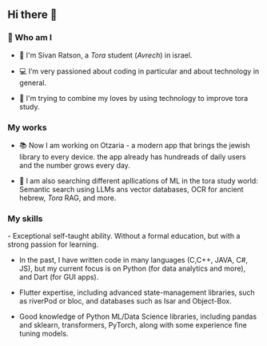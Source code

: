 ## Hi there 👋

### 🤔 Who am I

- 📖 I'm Sivan Ratson, a <i>Tora</i> student (<i>Avrech</i>) in israel.

- 💻 I’m very passioned about coding in particular and about technology in general.

- 🔗 I'm trying to combine my loves by using technology to improve tora study.

###  My works

- 📚 Now I am working on Otzaria - a modern app that brings the jewish library to every device.
the app already has hundreads of daily users and the number grows every day.

- 🔎 I am also searching different apllications of ML in the tora study world: Semantic search using LLMs ans vector databases, OCR for ancient hebrew, <i>Tora</i> RAG, and more.

### My skills

- Exceptional self-taught ability. Without a formal education, but with a strong passion for learning.

- In the past, I have written code in many languages (C,C++, JAVA, C#, JS), but my current focus is on Python (for data analytics and more), and Dart (for GUI apps).

- Flutter expertise, including advanced state-management libraries, such as riverPod or bloc, and databases such as Isar and Object-Box.

- Good knowledge of Python ML/Data Science libraries, including pandas and sklearn, transformers, PyTorch, along with some experience fine tuning models.

